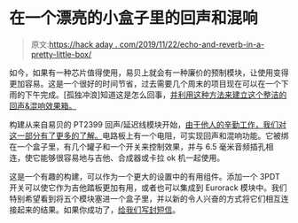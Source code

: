 # 在一个漂亮的小盒子里的回声和混响

> 原文:[https://hack aday . com/2019/11/22/echo-and-reverb-in-a-pretty-little-box/](https://hackaday.com/2019/11/22/echo-and-reverb-in-a-pretty-little-box/)

如今，如果有一种芯片值得使用，易贝上就会有一种廉价的预制模块，让使用变得更加容易。这是一个很好的时间节省，过去需要几个周末的项目现在可以在一个下雨的下午完成。[孤独冲浪]知道这是怎么回事，[并利用这种方法来建立这个整洁的回声&混响效果箱。](https://www.instructables.com/id/Echo-Reverb-Box/)

构建从来自易贝的 PT2399 回声/延迟线模块开始，[由于他人的辛勤工作，我们对这一部分有了更多的了解。](https://hackaday.com/2018/07/07/the-pt2399-delay-echo-chip-data-sheet-you-never-had/)电路板上有一个电阻，可实现回声和混响功能。它被绑在一个盒子里，有几个罐子和一个开关来控制效果，并与 6.5 毫米音频插孔相连，使它能够很容易地与吉他、合成器或卡拉 ok 机一起使用。

这是一个有趣的构建，可以作为一个更大的设置中的有用组件。添加一个 3PDT 开关可以使它作为吉他踏板更加有用，或者也可以集成到 Eurorack 模块中。我们特别希望看到将五个模块塞进一个盒子里，并以新的令人兴奋的方式将它们相互连接起来的结果。如果你成功了，[给我们写封短信](http://hackaday.com/submit-a-tip)。